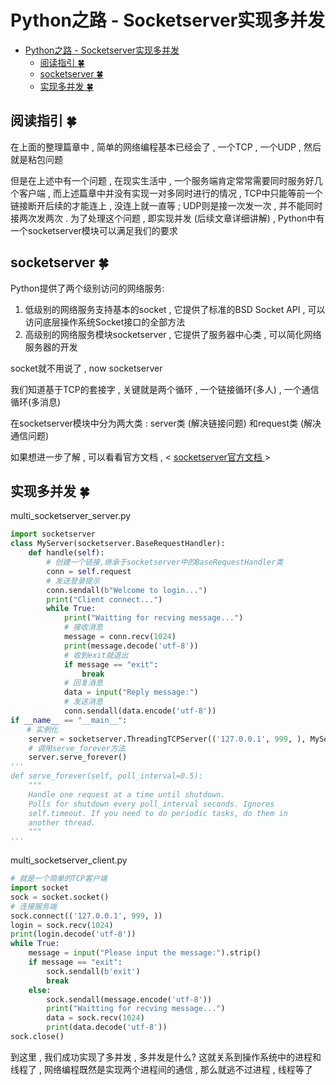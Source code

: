 # Python之路 - Socketserver实现多并发
<!-- TOC -->

- [Python之路 - Socketserver实现多并发](#python之路---socketserver实现多并发)
    - [阅读指引  🍀](#阅读指引--🍀)
    - [socketserver  🍀](#socketserver--🍀)
    - [实现多并发  🍀](#实现多并发--🍀)

<!-- /TOC -->
## 阅读指引  🍀

在上面的整理篇章中 , 简单的网络编程基本已经会了 , 一个TCP , 一个UDP , 然后就是粘包问题

但是在上述中有一个问题 , 在现实生活中 , 一个服务端肯定常常需要同时服务好几个客户端 , 而上述篇章中并没有实现一对多同时进行的情况 , TCP中只能等前一个链接断开后续的才能连上 , 没连上就一直等 ; UDP则是接一次发一次 , 并不能同时接两次发两次 . 为了处理这个问题 , 即实现并发 (后续文章详细讲解) , Python中有一个socketserver模块可以满足我们的要求

## socketserver  🍀

Python提供了两个级别访问的网络服务:

1. 低级别的网络服务支持基本的socket , 它提供了标准的BSD Socket API , 可以访问底层操作系统Socket接口的全部方法
2. 高级别的网络服务模块socketserver , 它提供了服务器中心类 , 可以简化网络服务器的开发

socket就不用说了 , now socketserver

我们知道基于TCP的套接字 , 关键就是两个循环 , 一个链接循环(多人) , 一个通信循环(多消息)

在socketserver模块中分为两大类 : server类 (解决链接问题) 和request类 (解决通信问题) 

如果想进一步了解 , 可以看看官方文档 , < [socketserver官方文档 ](https://docs.python.org/3/library/socketserver.html?highlight=socketserver#module-socketserver)>

## 实现多并发  🍀

multi_socketserver_server.py

```python
import socketserver
class MyServer(socketserver.BaseRequestHandler):
    def handle(self):
        # 创建一个链接,继承于socketserver中的BaseRequestHandler类
        conn = self.request
        # 发送登录提示
        conn.sendall(b"Welcome to login...")
        print("Client connect...")
        while True:
            print("Waitting for recving message...")
            # 接收消息
            message = conn.recv(1024)
            print(message.decode('utf-8'))
            # 收到exit就退出
            if message == "exit":
                break
            # 回复消息
            data = input("Reply message:")
            # 发送消息
            conn.sendall(data.encode('utf-8'))
if __name__ == "__main__":
  　# 实例化
    server = socketserver.ThreadingTCPServer(('127.0.0.1', 999, ), MyServer)
    # 调用serve_forever方法
    server.serve_forever()
'''
def serve_forever(self, poll_interval=0.5):
	"""
	Handle one request at a time until shutdown.
    Polls for shutdown every poll_interval seconds. Ignores
    self.timeout. If you need to do periodic tasks, do them in
    another thread.
	"""
'''
```

multi_socketserver_client.py

```python
# 就是一个简单的TCP客户端
import socket
sock = socket.socket()
# 连接服务端
sock.connect(('127.0.0.1', 999, ))
login = sock.recv(1024)
print(login.decode('utf-8'))
while True:
    message = input("Please input the message:").strip()
    if message == "exit":
        sock.sendall(b'exit')
        break
    else:
        sock.sendall(message.encode('utf-8'))
        print("Waitting for recving message...")
        data = sock.recv(1024)
        print(data.decode('utf-8'))
sock.close()
```

到这里 , 我们成功实现了多并发 , 多并发是什么? 这就关系到操作系统中的进程和线程了 , 网络编程既然是实现两个进程间的通信 , 那么就逃不过进程 , 线程等了